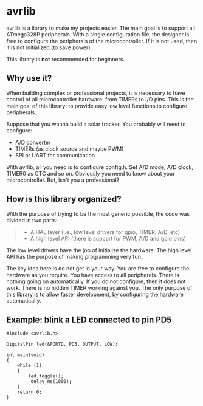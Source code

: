 avrlib
======

avrlib is a library to make my projects easier. The main goal is to support all ATmega328P peripherals. With a single configuration file, the designer is free to configure the peripherals of the microcontroller. If it is not used, then it is not initialized (to save power).

This library is **not** recommended for beginners.

## Why use it? ##
When building complex or professional projects, it is necessary to have control of all microcontroller hardware: from TIMERs to I/O pins. This is the main goal of this library: to provide easy low level functions to configure peripherals.

Suppose that you wanna build a solar tracker. You probably will need to configure:

 - A/D converter
 - TIMERs (as clock source and maybe PWM)
 - SPI or UART for communication

With avrlib, all you need is to configure config.h. Set A/D mode, A/D clock, TIMER0 as CTC and so on. Obviously you need to know about your microcontroller. But, isn't you a professional?

How is this library organized?
------------------------------

With the purpose of trying to be the most generic possible, the code was divided in two parts:

> - A HAL layer (i.e., low level drivers for gpio, TIMER, A/D, etc)
> - A high level API (there is support for PWM, A/D and gpio pins)

The low level drivers have the job of initialize the hardware. The high level API has the purpose of making programming very fun.

The key idea here is do not get in your way. You are free to configure the hardware as you require. You have access to all peripherals. There is nothing going on automatically. If you do not configure, then it does not work. There is no hidden TIMER working against you. The only purpose of this library is to allow faster development, by configuring the hardware automatically.

Example: blink a LED connected to pin PD5
-----------------------------------------
```
#include <avrlib.h>

DigitalPin led(&PORTD, PD5, OUTPUT, LOW);

int main(void)
{
	while (1)
	{
		led.toggle();
		_delay_ms(1000);
	}
	return 0;
}

```
